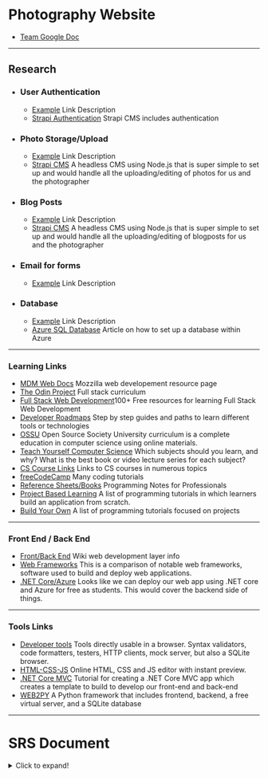 # Photography Website

- [Team Google Doc](https://docs.google.com/document/d/1ih4oQpB2ydHlKVY1ZZvDiKjfhwjphPMkExPCE9TqLjA/edit?usp=sharing)

---

## Research
- ### User Authentication
  - [Example](www.google.com) Link Description
  - [Strapi Authentication](https://strapi.gitee.io/documentation/3.0.0-alpha.x/guides/authentication.html#token-usage) Strapi CMS includes authentication
- ### Photo Storage/Upload
  - [Example](www.google.com) Link Description
  - [Strapi CMS](https://strapi.io/) A headless CMS using Node.js that is super simple to set up and would handle all the uploading/editing of photos for us and the photographer
- ### Blog Posts
  - [Example](www.google.com) Link Description
  - [Strapi CMS](https://strapi.io/) A headless CMS using Node.js that is super simple to set up and would handle all the uploading/editing of blogposts for us and the photographer
- ### Email for forms
  - [Example](www.google.com) Link Description
- ### Database
  - [Example](www.google.com) Link Description
  - [Azure SQL Database](https://docs.microsoft.com/en-us/azure/azure-sql/database/single-database-create-quickstart?tabs=azure-portal) Article on how to set up a database within Azure

---

### Learning Links
- [MDM Web Docs](https://developer.mozilla.org/en-US/docs/Web) Mozzilla web developement resource page
- [The Odin Project](https://www.theodinproject.com/home) Full stack curriculum
- [Full Stack Web Development](https://github.com/bmorelli25/Become-A-Full-Stack-Web-Developer)100+ Free resources for learning Full Stack Web Development
- [Developer Roadmaps](https://roadmap.sh/) Step by step guides and paths to learn different tools or technologies
- [OSSU](https://github.com/ossu/computer-science) Open Source Society University curriculum is a complete education in computer science using online materials.
- [Teach Yourself Computer Science](https://teachyourselfcs.com/) Which subjects should you learn, and why? What is the best book or video lecture series for each subject?
- [CS Course Links](https://github.com/Developer-Y/cs-video-courses) Links to CS courses in numerous topics
- [freeCodeCamp](https://www.freecodecamp.org/) Many coding tutorials
- [Reference Sheets/Books](https://books.goalkicker.com/) Programming Notes for Professionals
- [Project Based Learning](https://github.com/tuvtran/project-based-learning) A list of programming tutorials in which learners build an application from scratch.
- [Build Your Own](https://github.com/danistefanovic/build-your-own-x) A list of programming tutorials focused on projects

---

### Front End / Back End
- [Front/Back End](https://en.wikipedia.org/wiki/Front_end_and_back_end) Wiki web development layer info
- [Web Frameworks](https://en.wikipedia.org/wiki/Comparison_of_web_frameworks) This is a comparison of notable web frameworks, software used to build and deploy web applications.
- [.NET Core/Azure](https://azure.microsoft.com/en-us/free/students/starter/) Looks like we can deploy our web app using .NET core and Azure for free as students. This would cover the backend side of things.

---

### Tools Links
- [Developer tools](https://extendsclass.com/) Tools directly usable in a browser. Syntax validators, code formatters, testers, HTTP clients, mock server, but also a SQLite browser.
- [HTML-CSS-JS](https://html-css-js.com/) Online HTML, CSS and JS editor with instant preview.
- [.NET Core MVC](https://docs.microsoft.com/en-us/aspnet/core/tutorials/razor-pages/razor-pages-start?view=aspnetcore-5.0&tabs=visual-studio) Tutorial for creating a .NET Core MVC app which creates a template to build to develop our front-end and back-end
- [WEB2PY](http://www.web2py.com/books/default/chapter/29/03/overview) A Python framework that includes frontend, backend, a free virtual server, and a SQLite database

---

# SRS Document
<details>
  <summary>Click to expand!</summary>
  <br>

### User: Photographer

#### What needs to be addressed?

- The photographer needs a website that does the following:
  - Displays their portfolio, contact info, biography, blog posts
  - Provides the ability for customers to schedule photo sessions
  - Allows the photographer to schedule photo sessions and view sessions already scheduled
  - Provides a way for customers to contact the photographer and vice versa
  - Allows the photographer to update the content of their website (i.e. upload new photos or blog posts)
  - Allows the photographer to upload customer photos, so that customers can access their photos
- Input/processing/output
  - Input:
    - The content the photographer updates such as uploading new photos, new blog posts, new contact information, new biography information
    - The customer’s account credentials when creating or logging into an account in order to access their photos
    - The date and time customers select when reserving a photo session
  - Processing:
    - Uploading/downloading of images
    - Creating a user account, adding information to a database
    - Reserving a photo session, ensuring date/time is available
  - Output:
    - A website that displays photos, text (contact information, about information, blog posts), photo session calendar

</details>
